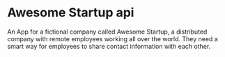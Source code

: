 Awesome Startup api
======================
An App for a fictional company called Awesome Startup, a distributed company with remote employees 
working all over the world. They need a smart way for employees to share contact information with each other.
